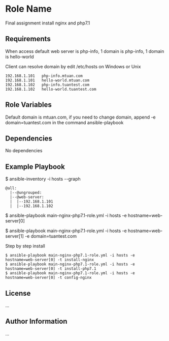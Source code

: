 Role Name
=========

Final assignment install nginx and php7.1

Requirements
------------

When access default web server is php-info, 1 domain is php-info, 1 domain is hello-world

Client can resolve domain by edit /etc/hosts on Windows or Unix
```
192.168.1.101	php-info.mtuan.com
192.168.1.101	hello-world.mtuan.com
192.168.1.102	php-info.tuantest.com
192.168.1.102	hello-world.tuantest.com
```
Role Variables
--------------

Default domain is mtuan.com, if you need to change domain, append -e domain=tuantest.com in the command ansible-playbook 

Dependencies
------------

No dependencies

Example Playbook
----------------

$ ansible-inventory -i hosts --graph
```
@all:
  |--@ungrouped:
  |--@web-server:
  |  |--192.168.1.101
  |  |--192.168.1.102
```
$ ansible-playbook main-nginx-php7.1-role.yml -i hosts -e hostname=web-server[0]

$ ansible-playbook main-nginx-php7.1-role.yml -i hosts -e hostname=web-server[1] -e domain=tuantest.com

Step by step install 
```
$ ansible-playbook main-nginx-php7.1-role.yml -i hosts -e hostname=web-server[0] -t install-nginx
$ ansible-playbook main-nginx-php7.1-role.yml -i hosts -e hostname=web-server[0] -t install-php7.1
$ ansible-playbook main-nginx-php7.1-role.yml -i hosts -e hostname=web-server[0] -t config-nginx
```
License
-------

...

Author Information
------------------

...
